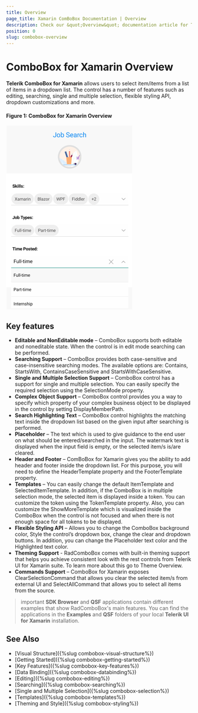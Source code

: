 ```yaml
---
title: Overview
page_title: Xamarin ComBoBox Documentation | Overview
description: Check our &quot;Overview&quot; documentation article for Telerik ComboBox for Xamarin control.
position: 0
slug: combobox-overview
---
```


# ComboBox for Xamarin Overview

**Telerik ComboBox for Xamarin** allows users to select item/items from a list of items in a dropdown list. The control has a number of features such as editing, searching, single and multiple selection, flexible styling API, dropdown customizations and more.  

#### Figure 1: ComboBox for Xamarin Overview

![CheckBox Overview](images/combobox-overview.png "ComboBox Overview")

## Key features

* **Editable and NonEditable mode** – ComboBox supports both editable and noneditable state. When the control is in edit mode searching can be performed.  
* **Searching Support** – ComboBox provides both case-sensitive and case-insensitive searching modes. The available options are: Contains, StartsWith, ContainsCaseSensitive and StartsWithCaseSensitive. 
* **Single and Multiple Selection Support** – ComboBox control has a support for single and multiple selection. You can easily specify the required selection using the SelectionMode property.  
* **Complex Object Support** – ComboBox control provides you a way to specify which property of your complex business object to be displayed in the control by setting DisplayMemberPath. 
* **Search Highlighting Text** – ComboBox control highlights the matching text inside the dropdown list based on the given input after searching is performed. 
* **Placeholder** – The text which is used to give guidance to the end user on what should be entered/searched in the input. The watermark text is displayed when the input field is empty, or the selected item/s is/are cleared. 
* **Header and Footer** – ComBoBox for Xamarin gives you the ability to add header and footer inside the dropdown list. For this purpose, you will need to define the HeaderTemplate property and the FooterTemplate property.  
* **Templates** – You can easily change the default ItemTemplate and SelectedItemTemplate. In addition, if the ComboBox is in multiple selection mode, the selected item is displayed inside a token. You can customize the token using the TokenTemplate property. Also, you can customize the ShowMoreTemplate which is visualized inside the ComboBox when the control is not focused and when there is not enough space for all tokens to be displayed. 
* **Flexible Styling API** – Allows you to change the ComboBox background color, Style the control’s dropdown box, change the clear and dropdown buttons. In addition, you can change the Placeholder text color and the Highlighted text color.  
* **Theming Support** - RadComboBox comes with built-in theming support that helps you achieve consistent look with the rest controls from Telerik UI for Xamarin suite. To learn more about this go to Theme Overview. 
* **Commands Support** – ComboBox for Xamarin exposes ClearSelectionCommand that allows you clear the selected item/s from external UI and SelectAllCommand that allows you to select all items from the source.

>important **SDK Browser** and **QSF** applications contain different examples that show RadComboBox's main features. You can find the applications in the **Examples** and **QSF** folders of your local **Telerik UI for Xamarin** installation.

## See Also

- [Visual Structure]({%slug combobox-visual-structure%})
- [Getting Started]({%slug combobox-getting-started%})
- [Key Features]({%slug combobox-key-features%})
- [Data Binding]({%slug combobox-databinding%})
- [Editing]({%slug combobox-editing%})
- [Searching]({%slug combobox-searching%})
- [Single and Multiple Selection]({%slug combobox-selection%})
- [Templates]({%slug combobox-templates%})
- [Theming and Style]({%slug combobox-styling%})
